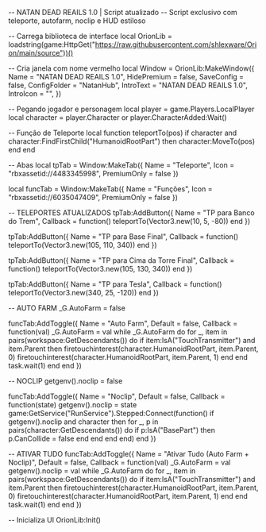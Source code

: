 -- NATAN DEAD REAILS 1.0 | Script atualizado
-- Script exclusivo com teleporte, autofarm, noclip e HUD estiloso

-- Carrega biblioteca de interface
local OrionLib = loadstring(game:HttpGet("https://raw.githubusercontent.com/shlexware/Orion/main/source"))()

-- Cria janela com nome vermelho
local Window = OrionLib:MakeWindow({
    Name = "NATAN DEAD REAILS 1.0",
    HidePremium = false,
    SaveConfig = false,
    ConfigFolder = "NatanHub",
    IntroText = "NATAN DEAD REAILS 1.0",
    IntroIcon = "",
})

-- Pegando jogador e personagem
local player = game.Players.LocalPlayer
local character = player.Character or player.CharacterAdded:Wait()

-- Função de Teleporte
local function teleportTo(pos)
    if character and character:FindFirstChild("HumanoidRootPart") then
        character:MoveTo(pos)
    end
end

-- Abas
local tpTab = Window:MakeTab({
    Name = "Teleporte",
    Icon = "rbxassetid://4483345998",
    PremiumOnly = false
})

local funcTab = Window:MakeTab({
    Name = "Funções",
    Icon = "rbxassetid://6035047409",
    PremiumOnly = false
})

-- TELEPORTES ATUALIZADOS
tpTab:AddButton({
    Name = "TP para Banco do Trem",
    Callback = function()
        teleportTo(Vector3.new(10, 5, -80))
    end
})

tpTab:AddButton({
    Name = "TP para Base Final",
    Callback = function()
        teleportTo(Vector3.new(105, 110, 340))
    end
})

tpTab:AddButton({
    Name = "TP para Cima da Torre Final",
    Callback = function()
        teleportTo(Vector3.new(105, 130, 340))
    end
})

tpTab:AddButton({
    Name = "TP para Tesla",
    Callback = function()
        teleportTo(Vector3.new(340, 25, -120))
    end
})

-- AUTO FARM
_G.AutoFarm = false

funcTab:AddToggle({
    Name = "Auto Farm",
    Default = false,
    Callback = function(val)
        _G.AutoFarm = val
        while _G.AutoFarm do
            for _, item in pairs(workspace:GetDescendants()) do
                if item:IsA("TouchTransmitter") and item.Parent then
                    firetouchinterest(character.HumanoidRootPart, item.Parent, 0)
                    firetouchinterest(character.HumanoidRootPart, item.Parent, 1)
                end
            end
            task.wait(1)
        end
    end
})

-- NOCLIP
getgenv().noclip = false

funcTab:AddToggle({
    Name = "Noclip",
    Default = false,
    Callback = function(state)
        getgenv().noclip = state
        game:GetService("RunService").Stepped:Connect(function()
            if getgenv().noclip and character then
                for _, p in pairs(character:GetDescendants()) do
                    if p:IsA("BasePart") then
                        p.CanCollide = false
                    end
                end
            end
        end)
    end
})

-- ATIVAR TUDO
funcTab:AddToggle({
    Name = "Ativar Tudo (Auto Farm + Noclip)",
    Default = false,
    Callback = function(val)
        _G.AutoFarm = val
        getgenv().noclip = val
        while _G.AutoFarm do
            for _, item in pairs(workspace:GetDescendants()) do
                if item:IsA("TouchTransmitter") and item.Parent then
                    firetouchinterest(character.HumanoidRootPart, item.Parent, 0)
                    firetouchinterest(character.HumanoidRootPart, item.Parent, 1)
                end
            end
            task.wait(1)
        end
    end
})

-- Inicializa UI
OrionLib:Init()
